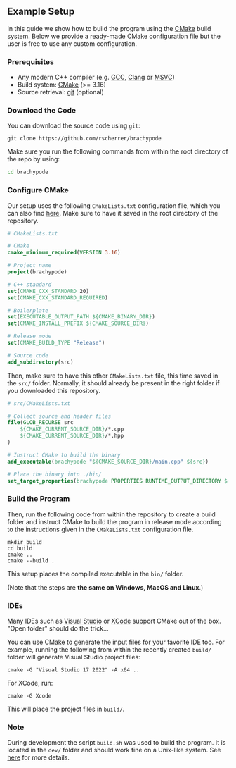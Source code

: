 ## Example Setup

In this guide we show how to build the program using the [CMake](https://cmake.org/) build system. Below we provide a ready-made CMake configuration file but the user is free to use any custom configuration.

### Prerequisites

- Any modern C++ compiler (e.g. [GCC](https://gcc.gnu.org/), [Clang](https://clang.llvm.org/) or [MSVC](https://visualstudio.microsoft.com/vs/features/cplusplus/))
- Build system: [CMake](https://cmake.org/) (>= 3.16)
- Source retrieval: [git](https://git-scm.com/) (optional)

### Download the Code

You can download the source code using `git`:

```shell
git clone https://github.com/rscherrer/brachypode
```

Make sure you run the following commands from within the root directory of the repo by using:

```bash
cd brachypode
```

### Configure CMake

Our setup uses the following `CMakeLists.txt` configuration file, which you can also find [here](../dev/cmake/Release.txt). Make sure to have it saved in the root directory of the repository.

```cmake
# CMakeLists.txt

# CMake
cmake_minimum_required(VERSION 3.16)

# Project name
project(brachypode)

# C++ standard
set(CMAKE_CXX_STANDARD 20)
set(CMAKE_CXX_STANDARD_REQUIRED)

# Boilerplate
set(EXECUTABLE_OUTPUT_PATH ${CMAKE_BINARY_DIR})
set(CMAKE_INSTALL_PREFIX ${CMAKE_SOURCE_DIR})

# Release mode
set(CMAKE_BUILD_TYPE "Release")

# Source code
add_subdirectory(src)
```

Then, make sure to have this other `CMakeLists.txt` file, this time saved in the `src/` folder. Normally, it should already be present in the right folder if you downloaded this repository.

```cmake
# src/CMakeLists.txt

# Collect source and header files
file(GLOB_RECURSE src 
    ${CMAKE_CURRENT_SOURCE_DIR}/*.cpp 
    ${CMAKE_CURRENT_SOURCE_DIR}/*.hpp
)

# Instruct CMake to build the binary
add_executable(brachypode "${CMAKE_SOURCE_DIR}/main.cpp" ${src})

# Place the binary into ./bin/
set_target_properties(brachypode PROPERTIES RUNTIME_OUTPUT_DIRECTORY ${CMAKE_SOURCE_DIR}/bin/$<0:>)
```

### Build the Program

Then, run the following code from within the repository to create a build folder and instruct CMake to build the program in release mode according to the instructions given in the `CMakeLists.txt` configuration file.

```shell 
mkdir build
cd build
cmake ..
cmake --build .
```

This setup places the compiled executable in the `bin/` folder.

(Note that the steps are **the same on Windows, MacOS and Linux**.)

### IDEs

Many IDEs such as [Visual Studio](https://visualstudio.microsoft.com/) or [XCode](https://developer.apple.com/xcode/) support CMake out of the box. "Open folder" should do the trick...

You can use CMake to generate the input files for your favorite IDE too. For example, running the following from within the recently created `build/` folder will generate Visual Studio project files:

```shell
cmake -G "Visual Studio 17 2022" -A x64 ..
```

For XCode, run:

```shell
cmake -G Xcode    
```

This will place the project files in `build/`.

### Note

During development the script `build.sh` was used to build the program. It is located in the `dev/` folder and should work fine on a Unix-like system. See [here](../dev/README.md) for more details.